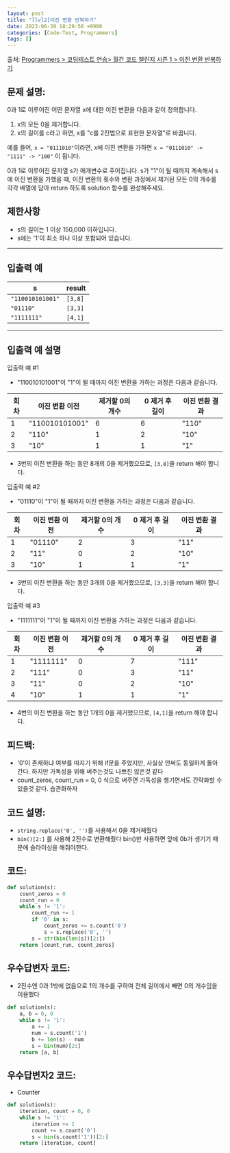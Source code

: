```yaml
---
layout: post
title: "[lvl2]이진 변환 반복하기"
date: 2023-06-30 18:29:58 +0900
categories: [Code-Test, Programmers]
tags: []
---
```


출처: [Programmers > 코딩테스트 연습> 월간 코드 챌린지 시즌 1 > 이진 변환 반복하기](https://school.programmers.co.kr/learn/courses/30/lessons/70129)

## 문제 설명:
0과 1로 이루어진 어떤 문자열 x에 대한 이진 변환을 다음과 같이 정의합니다.

1. x의 모든 0을 제거합니다.
2. x의 길이를 c라고 하면, x를 "c를 2진법으로 표현한 문자열"로 바꿉니다.

예를 들어, `x = "0111010"`이라면, x에 이진 변환을 가하면 `x = "0111010" -> "1111" -> "100"` 이 됩니다.

0과 1로 이루어진 문자열 s가 매개변수로 주어집니다. s가 "1"이 될 때까지 계속해서 s에 이진 변환을 가했을 때, 이진 변환의 횟수와 변환 과정에서 제거된 모든 0의 개수를 각각 배열에 담아 return 하도록 solution 함수를 완성해주세요.

## 제한사항

- s의 길이는 1 이상 150,000 이하입니다.
- s에는 '1'이 최소 하나 이상 포함되어 있습니다.

---

## 입출력 예

|s|result|
|---|---|
|`"110010101001"`|`[3,8]`|
|`"01110"`|`[3,3]`|
|`"1111111"`|`[4,1]`|

---

## 입출력 예 설명

입출력 예 #1

- "110010101001"이 "1"이 될 때까지 이진 변환을 가하는 과정은 다음과 같습니다.

|회차|이진 변환 이전|제거할 0의 개수|0 제거 후 길이|이진 변환 결과|
|---|---|---|---|---|
|1|"110010101001"|6|6|"110"|
|2|"110"|1|2|"10"|
|3|"10"|1|1|"1"|

- 3번의 이진 변환을 하는 동안 8개의 0을 제거했으므로, `[3,8]`을 return 해야 합니다.

입출력 예 #2

- "01110"이 "1"이 될 때까지 이진 변환을 가하는 과정은 다음과 같습니다.

|회차|이진 변환 이전|제거할 0의 개수|0 제거 후 길이|이진 변환 결과|
|---|---|---|---|---|
|1|"01110"|2|3|"11"|
|2|"11"|0|2|"10"|
|3|"10"|1|1|"1"|

- 3번의 이진 변환을 하는 동안 3개의 0을 제거했으므로, `[3,3]`을 return 해야 합니다.

입출력 예 #3

- "1111111"이 "1"이 될 때까지 이진 변환을 가하는 과정은 다음과 같습니다.

|회차|이진 변환 이전|제거할 0의 개수|0 제거 후 길이|이진 변환 결과|
|---|---|---|---|---|
|1|"1111111"|0|7|"111"|
|2|"111"|0|3|"11"|
|3|"11"|0|2|"10"|
|4|"10"|1|1|"1"|

- 4번의 이진 변환을 하는 동안 1개의 0을 제거했으므로, `[4,1]`을 return 해야 합니다.
## 피드백:
- '0'이 존재하냐 여부를 따지기 위해 if문을 주었지만, 사실상 안써도 동일하게 돌아간다. 하지만 가독성을 위해 써주는것도 나쁘진 않은것 같다
- count_zeros, count_run = 0, 0 식으로 써주면 가독성을 챙기면서도 간략화할 수 있을것 같다. 습관화하자
## 코드 설명:
- `string.replace('0', '')`를 사용해서 0을 제거헤줬다
- `bin()[2:]` 를 사용해 2진수로 변환해줬다 bin()만 사용하면 앞에 0b가 생기기 때문에 슬라이싱을 해줘야한다.
## 코드:
```python
def solution(s):
    count_zeros = 0
    count_run = 0
    while s != '1':
        count_run += 1
        if '0' in s:
            count_zeros += s.count('0')
            s = s.replace('0', '')
        s = str(bin(len(s))[2:])
    return [count_run, count_zeros]
```
## 우수답변자 코드:
 - 2진수엔 0과 1밖에 없음으로 1의 개수를 구하여 전체 길이에서 빼면 0의 개수임을 이용했다
```python
def solution(s):
    a, b = 0, 0
    while s != '1':
        a += 1
        num = s.count('1')
        b += len(s) - num
        s = bin(num)[2:]
    return [a, b]
```
## 우수답변자2 코드:
- Counter
```python
def solution(s):
    iteration, count = 0, 0
    while s != '1':
        iteration += 1
        count += s.count('0')
        s = bin(s.count('1'))[2:]
    return [iteration, count]
```